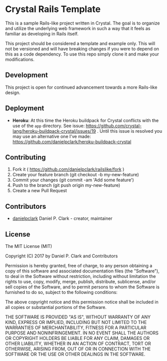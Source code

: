 # Crystal Rails Template

This is a sample Rails-like project written in Crystal.  The goal is to organize and
utilize the underlying web framework in such a way that it feels as familiar as developing
in Rails itself.

This project should be considered a template and example only. This will not be versioned
and will have breaking changes if you were to depend on this as a code dependency.  To use
this repo simply clone it and make your modifications.

## Development

This project is open for continued advancement towards a more Rails-like design.

## Deployment

 * **Heroku**: At this time the Heroku buildpack for Crystal conflicts with the use of the `app` directory.  See issue: https://github.com/crystal-lang/heroku-buildpack-crystal/issues/19 .  Until this issue is resolved you may use an alternative one I've made: https://github.com/danielpclark/heroku-buildpack-crystal

## Contributing

1. Fork it ( https://github.com/danielpclark/railslike/fork )
2. Create your feature branch (git checkout -b my-new-feature)
3. Commit your changes (git commit -am 'Add some feature')
4. Push to the branch (git push origin my-new-feature)
5. Create a new Pull Request

## Contributors

- [danielpclark](https://github.com/danielpclark) Daniel P. Clark - creator, maintainer

## License

The MIT License (MIT)

Copyright (C) 2017 by Daniel P. Clark and Contributors

Permission is hereby granted, free of charge, to any person obtaining a copy of this software and associated documentation files (the "Software"), to deal in the Software without restriction, including without limitation the rights to use, copy, modify, merge, publish, distribute, sublicense, and/or sell copies of the Software, and to permit persons to whom the Software is furnished to do so, subject to the following conditions:

The above copyright notice and this permission notice shall be included in all copies or substantial portions of the Software.

THE SOFTWARE IS PROVIDED "AS IS", WITHOUT WARRANTY OF ANY KIND, EXPRESS OR IMPLIED, INCLUDING BUT NOT LIMITED TO THE WARRANTIES OF MERCHANTABILITY, FITNESS FOR A PARTICULAR PURPOSE AND NONINFRINGEMENT. IN NO EVENT SHALL THE AUTHORS OR COPYRIGHT HOLDERS BE LIABLE FOR ANY CLAIM, DAMAGES OR OTHER LIABILITY, WHETHER IN AN ACTION OF CONTRACT, TORT OR OTHERWISE, ARISING FROM, OUT OF OR IN CONNECTION WITH THE SOFTWARE OR THE USE OR OTHER DEALINGS IN THE SOFTWARE.
